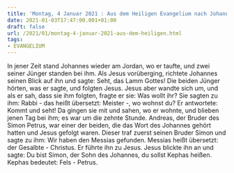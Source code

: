 ```yaml
---
title: 'Montag, 4 Januar 2021 : Aus dem Heiligen Evangelium nach Johannes - Joh 1,35-42.'
date: 2021-01-03T17:47:00.001+01:00
draft: false
url: /2021/01/montag-4-januar-2021-aus-dem-heiligen.html
tags: 
- EVANGELIUM
---
```


In jener Zeit stand Johannes wieder am Jordan, wo er taufte, und zwei seiner Jünger standen bei ihm. Als Jesus vorüberging, richtete Johannes seinen Blick auf ihn und sagte: Seht, das Lamm Gottes! Die beiden Jünger hörten, was er sagte, und folgten Jesus. Jesus aber wandte sich um, und als er sah, dass sie ihm folgten, fragte er sie: Was wollt ihr? Sie sagten zu ihm: Rabbi - das heißt übersetzt: Meister -, wo wohnst du? Er antwortete: Kommt und seht! Da gingen sie mit und sahen, wo er wohnte, und blieben jenen Tag bei ihm; es war um die zehnte Stunde. Andreas, der Bruder des Simon Petrus, war einer der beiden, die das Wort des Johannes gehört hatten und Jesus gefolgt waren. Dieser traf zuerst seinen Bruder Simon und sagte zu ihm: Wir haben den Messias gefunden. Messias heißt übersetzt: der Gesalbte - Christus. Er führte ihn zu Jesus. Jesus blickte ihn an und sagte: Du bist Simon, der Sohn des Johannes, du sollst Kephas heißen. Kephas bedeutet: Fels - Petrus.